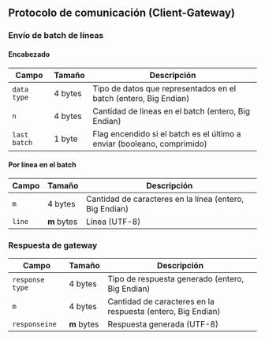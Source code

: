 
## Protocolo de comunicación (Client-Gateway)

### Envío de batch de líneas

#### Encabezado
| Campo              | Tamaño  | Descripción                                         |
| ------------------ | ------- | --------------------------------------------------- |
| `data type`      | 4 bytes | Tipo de datos que representados en el batch (entero, Big Endian)  
| `n`      | 4 bytes | Cantidad de lineas en el batch (entero, Big Endian)          |
| `last batch`      | 1 byte | Flag encendido si el batch es el último a enviar (booleano, comprimido)          |

#### Por línea en el batch
| Campo              | Tamaño  | Descripción                                         |
| ------------------ | ------- | --------------------------------------------------- |
| `m`      | 4 bytes | Cantidad de caracteres en la línea (entero, Big Endian) |
| `line`           | **m** bytes | Línea (UTF-8)                                      |         

### Respuesta de gateway
| Campo              | Tamaño  | Descripción                                         |
| ------------------ | ------- | --------------------------------------------------- |
| `response type`      | 4 bytes | Tipo de respuesta generado (entero, Big Endian)  |
| `m`      | 4 bytes | Cantidad de caracteres en la respuesta (entero, Big Endian) |
| `responseine`           | **m** bytes | Respuesta generada (UTF-8)  
